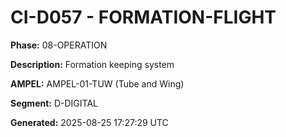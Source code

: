 # CI-D057 - FORMATION-FLIGHT

**Phase:** 08-OPERATION

**Description:** Formation keeping system

**AMPEL:** AMPEL-01-TUW (Tube and Wing)

**Segment:** D-DIGITAL

**Generated:** 2025-08-25 17:27:29 UTC
